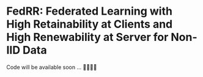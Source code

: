# FedRR: Federated Learning with High Retainability at Clients and High Renewability at Server for Non-IID Data

Code will be available soon ... :hammer::wrench::laughing::laughing:
